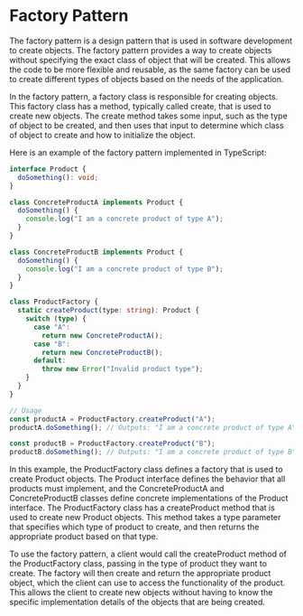 # Factory Pattern

The factory pattern is a design pattern that is used in software development to create objects. The factory pattern provides a way to create objects without specifying the exact class of object that will be created. This allows the code to be more flexible and reusable, as the same factory can be used to create different types of objects based on the needs of the application.

In the factory pattern, a factory class is responsible for creating objects. This factory class has a method, typically called create, that is used to create new objects. The create method takes some input, such as the type of object to be created, and then uses that input to determine which class of object to create and how to initialize the object.

Here is an example of the factory pattern implemented in TypeScript:

```typescript
interface Product {
  doSomething(): void;
}

class ConcreteProductA implements Product {
  doSomething() {
    console.log("I am a concrete product of type A");
  }
}

class ConcreteProductB implements Product {
  doSomething() {
    console.log("I am a concrete product of type B");
  }
}

class ProductFactory {
  static createProduct(type: string): Product {
    switch (type) {
      case "A":
        return new ConcreteProductA();
      case "B":
        return new ConcreteProductB();
      default:
        throw new Error("Invalid product type");
    }
  }
}

// Usage
const productA = ProductFactory.createProduct("A");
productA.doSomething(); // Outputs: "I am a concrete product of type A"

const productB = ProductFactory.createProduct("B");
productB.doSomething(); // Outputs: "I am a concrete product of type B"
```

In this example, the ProductFactory class defines a factory that is used to create Product objects. The Product interface defines the behavior that all products must implement, and the ConcreteProductA and ConcreteProductB classes define concrete implementations of the Product interface. The ProductFactory class has a createProduct method that is used to create new Product objects. This method takes a type parameter that specifies which type of product to create, and then returns the appropriate product based on that type.

To use the factory pattern, a client would call the createProduct method of the ProductFactory class, passing in the type of product they want to create. The factory will then create and return the appropriate product object, which the client can use to access the functionality of the product. This allows the client to create new objects without having to know the specific implementation details of the objects that are being created.
